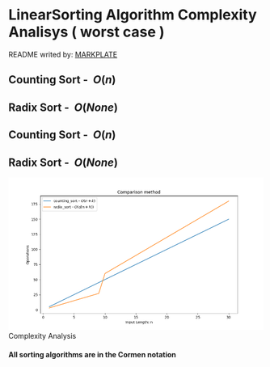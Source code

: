 

**LinearSorting Algorithm Complexity Analisys ( worst case )**
==============================================================

README writed by: [MARKPLATE](https://github.com/cecinuga/markplate)

**Counting Sort - $\ O(n)$**
----------------------------

**Radix Sort - $\ O(None)$**
----------------------------

**Counting Sort - $\ O(n)$**
----------------------------

**Radix Sort - $\ O(None)$**
----------------------------

![](./source/linearsorting_complexity.png)Complexity Analysis
  

  
#### All sorting algorithms are in the Cormen notation

